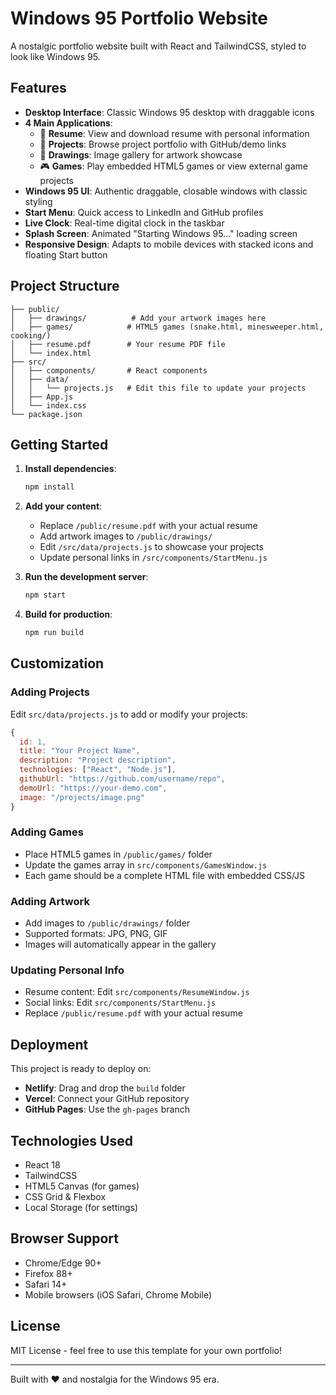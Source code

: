 # Windows 95 Portfolio Website

A nostalgic portfolio website built with React and TailwindCSS, styled to look like Windows 95.

## Features

- **Desktop Interface**: Classic Windows 95 desktop with draggable icons
- **4 Main Applications**:
  - 📄 **Resume**: View and download resume with personal information
  - 💼 **Projects**: Browse project portfolio with GitHub/demo links
  - 🎨 **Drawings**: Image gallery for artwork showcase
  - 🎮 **Games**: Play embedded HTML5 games or view external game projects
- **Windows 95 UI**: Authentic draggable, closable windows with classic styling
- **Start Menu**: Quick access to LinkedIn and GitHub profiles
- **Live Clock**: Real-time digital clock in the taskbar
- **Splash Screen**: Animated "Starting Windows 95..." loading screen
- **Responsive Design**: Adapts to mobile devices with stacked icons and floating Start button

## Project Structure

```
├── public/
│   ├── drawings/          # Add your artwork images here
│   ├── games/            # HTML5 games (snake.html, minesweeper.html, cooking/)
│   ├── resume.pdf        # Your resume PDF file
│   └── index.html
├── src/
│   ├── components/       # React components
│   ├── data/
│   │   └── projects.js   # Edit this file to update your projects
│   ├── App.js
│   └── index.css
└── package.json
```

## Getting Started

1. **Install dependencies**:
   ```bash
   npm install
   ```

2. **Add your content**:
   - Replace `/public/resume.pdf` with your actual resume
   - Add artwork images to `/public/drawings/`
   - Edit `/src/data/projects.js` to showcase your projects
   - Update personal links in `/src/components/StartMenu.js`

3. **Run the development server**:
   ```bash
   npm start
   ```

4. **Build for production**:
   ```bash
   npm run build
   ```

## Customization

### Adding Projects
Edit `src/data/projects.js` to add or modify your projects:

```javascript
{
  id: 1,
  title: "Your Project Name",
  description: "Project description",
  technologies: ["React", "Node.js"],
  githubUrl: "https://github.com/username/repo",
  demoUrl: "https://your-demo.com",
  image: "/projects/image.png"
}
```

### Adding Games
- Place HTML5 games in `/public/games/` folder
- Update the games array in `src/components/GamesWindow.js`
- Each game should be a complete HTML file with embedded CSS/JS

### Adding Artwork
- Add images to `/public/drawings/` folder
- Supported formats: JPG, PNG, GIF
- Images will automatically appear in the gallery

### Updating Personal Info
- Resume content: Edit `src/components/ResumeWindow.js`
- Social links: Edit `src/components/StartMenu.js`
- Replace `/public/resume.pdf` with your actual resume

## Deployment

This project is ready to deploy on:
- **Netlify**: Drag and drop the `build` folder
- **Vercel**: Connect your GitHub repository
- **GitHub Pages**: Use the `gh-pages` branch

## Technologies Used

- React 18
- TailwindCSS
- HTML5 Canvas (for games)
- CSS Grid & Flexbox
- Local Storage (for settings)

## Browser Support

- Chrome/Edge 90+
- Firefox 88+
- Safari 14+
- Mobile browsers (iOS Safari, Chrome Mobile)

## License

MIT License - feel free to use this template for your own portfolio!

---

Built with ❤️ and nostalgia for the Windows 95 era.
